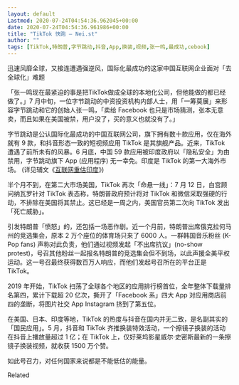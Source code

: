 ```yaml
---
layout: default
Lastmod: 2020-07-24T04:54:36.962045+00:00
date: 2020-07-24T04:54:36.961986+00:00
title: "TikTok 快跑 – Nei.st"
author: ""
tags: [TikTok,特朗普,字节跳动,抖音,App,换装,视频,张一鸣,最成功,cebook]
---
```


迅速风靡全球，又接连遭遇强逆风，国际化最成功的这家中国互联网企业面对「去全球化」难题

「张一鸣现在最紧迫的事是把TikTok做成全球的本地化公司，但他能做的都已经做了。」7 月中旬，一位字节跳动的中资投资机构内部人士，用「一筹莫展」来形容字节跳动和它的创始人张一鸣，「卖给 Facebook 也只是市场猜测，张本无意卖，而且如果在美国被禁，用户没了，买的意义也就没有了。」

字节跳动是公认国际化最成功的中国互联网公司，旗下拥有数十款应用，仅在海外就有 9 款，和抖音形态一致的短视频应用 TikTok 是其旗舰产品。近来，TikTok 遭遇了前所未有的风暴。6 月底，中国 59 款应用被印度政府以「隐私安全」为由禁用，字节跳动旗下 App (应用程序) 无一幸免。印度是 TikTok 的第一大海外市场。 (详见辅文《[互联网重估印度](/medium/caixin/cw914-miht0fzxzwxqzykht74pbg)》)

半个月不到，在第二大市场美国，TikTok 再次「命悬一线」：7 月 12 日，白宫顾问纳瓦罗针对 TikTok 表态称，特朗普政府预计将对 TikTok 和微信采取强硬的行动，不排除在美国将其禁止。这已经是一周之内，美国官员第二次向 TikTok 发出「死亡威胁」。

引发特朗普「愤怒」的，还包括一场恶作剧。近一个月前，特朗普出席俄克拉何马州的竞选集会，原本 2 万个座位的体育场只来了 6000 人。一群韩国音乐粉丝 (K-Pop fans) 声称对此负责，他们通过视频发起「不出席抗议」(no-show protest)，号召其他粉丝一起报名特朗普的竞选集会但不到场，以此声援全美平权运动。这一号召最终获得数百万人响应，而他们发起号召所在的平台正是 TikTok。

2019 年开始，TikTok 扫荡了全球各个地区的应用排行榜首位，全年整体下载量排名第四，累计下载超 20 亿次，撕开了「Facebook 系」四大 App 对应用商店前四的垄断，将图片社交 App Instagram 挤到了第五位。

在美国、日本、印度等地，TikTok 的热度与抖音在国内并无二致，是名副其实的「国民应用」。5 月，抖音和 TikTok 齐推换装特效活动，一个擦镜子换装的活动在抖音上播放量超过 1 亿；在 TikTok 上，仅好莱坞影星威尔·史密斯最新的一条擦镜子换装视频，就收获 1500 万个赞。

如此号召力，对任何国家来说都是不能低估的能量。

Related

